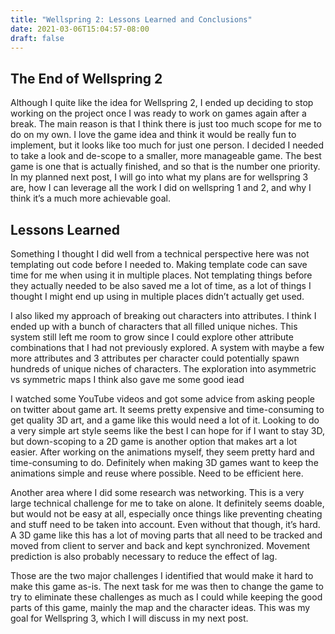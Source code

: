 ```yaml
---
title: "Wellspring 2: Lessons Learned and Conclusions"
date: 2021-03-06T15:04:57-08:00
draft: false
---
```


## The End of Wellspring 2

Although I quite like the idea for Wellspring 2, I ended up deciding to stop working on the project once I was ready to work on games again after a break. The main reason is that I think there is just too much scope for me to do on my own. I love the game idea and think it would be really fun to implement, but it looks like too much for just one person. I decided I needed to take a look and de-scope to a smaller, more manageable game. The best game is one that is actually finished, and so that is the number one priority. In my planned next post, I will go into what my plans are for wellspring 3 are, how I can leverage all the work I did on wellspring 1 and 2, and why I think it’s a much more achievable goal. 

## Lessons Learned  

Something I thought I did well from a technical perspective here was not templating out code before I needed to. Making template code can save time for me when using it in multiple places. Not templating things before they actually needed to be also saved me a lot of time, as a lot of things I thought I might end up using in multiple places didn’t actually get used. 

I also liked my approach of breaking out characters into attributes. I think I ended up with a bunch of characters that all filled unique niches. This system still left me room to grow since I could explore other attribute combinations that I had not previously explored. A system with maybe a few more attributes and 3 attributes per character could potentially spawn hundreds of unique niches of characters. The exploration into asymmetric vs symmetric maps I think also gave me some good iead

I watched some YouTube videos and got some advice from asking people on twitter about game art. It seems pretty expensive and time-consuming to get quality 3D art, and a game like this would need a lot of it. Looking to do a very simple art style seems like the best I can hope for if I want to stay 3D, but down-scoping to a 2D game is another option that makes art a lot easier. After working on the animations myself, they seem pretty hard and time-consuming to do. Definitely when making 3D games want to keep the animations simple and reuse where possible. Need to be efficient here. 

Another area where I did some research was networking. This is a very large technical challenge for me to take on alone. It definitely seems doable, but would not be easy at all, especially once things like preventing cheating and stuff need to be taken into account. Even without that though, it’s hard. A 3D game like this has a lot of moving parts that all need to be tracked and moved from client to server and back and kept synchronized. Movement prediction is also probably necessary to reduce the effect of lag. 

Those are the two major challenges I identified that would make it hard to make this game as-is. The next task for me was then to change the game to try to eliminate these challenges as much as I could while keeping the good parts of this game, mainly the map and the character ideas. This was my goal for Wellspring 3, which I will discuss in my next post.  